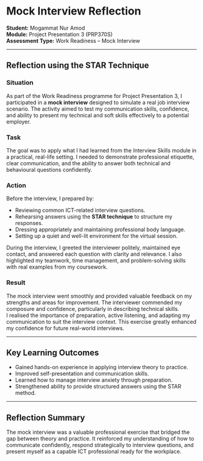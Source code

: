 # Mock Interview Reflection  
**Student:** Mogammat Nur Amod  
**Module:** Project Presentation 3 (PRP370S)  
**Assessment Type:** Work Readiness – Mock Interview  

---

## Reflection using the STAR Technique

### **Situation**
As part of the Work Readiness programme for Project Presentation 3, I participated in a **mock interview** designed to simulate a real job interview scenario. The activity aimed to test my communication skills, confidence, and ability to present my technical and soft skills effectively to a potential employer.

### **Task**
The goal was to apply what I had learned from the Interview Skills module in a practical, real-life setting. I needed to demonstrate professional etiquette, clear communication, and the ability to answer both technical and behavioural questions confidently.

### **Action**
Before the interview, I prepared by:
- Reviewing common ICT-related interview questions.  
- Rehearsing answers using the **STAR technique** to structure my responses.  
- Dressing appropriately and maintaining professional body language.  
- Setting up a quiet and well-lit environment for the virtual session.  

During the interview, I greeted the interviewer politely, maintained eye contact, and answered each question with clarity and relevance. I also highlighted my teamwork, time management, and problem-solving skills with real examples from my coursework.

### **Result**
The mock interview went smoothly and provided valuable feedback on my strengths and areas for improvement. The interviewer commended my composure and confidence, particularly in describing technical skills.  
I realised the importance of preparation, active listening, and adapting my communication to suit the interview context. This exercise greatly enhanced my confidence for future real-world interviews.

---

## Key Learning Outcomes
- Gained hands-on experience in applying interview theory to practice.  
- Improved self-presentation and communication skills.  
- Learned how to manage interview anxiety through preparation.  
- Strengthened ability to provide structured answers using the STAR method.  

---

## Reflection Summary
The mock interview was a valuable professional exercise that bridged the gap between theory and practice. It reinforced my understanding of how to communicate confidently, respond strategically to interview questions, and present myself as a capable ICT professional ready for the workplace.

